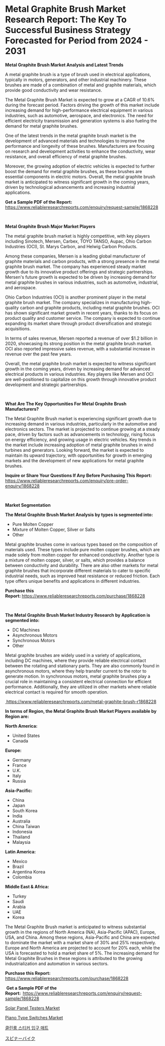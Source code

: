 <p><h1>Metal Graphite Brush Market Research Report: The Key To Successful Business Strategy Forecasted for Period from 2024 - 2031</h1></p><p><strong>Metal Graphite Brush Market Analysis and Latest Trends</strong></p>
<p><p>A metal graphite brush is a type of brush used in electrical applications, typically in motors, generators, and other industrial machinery. These brushes are made of a combination of metal and graphite materials, which provide good conductivity and wear resistance.</p><p>The Metal Graphite Brush Market is expected to grow at a CAGR of 10.6% during the forecast period. Factors driving the growth of this market include increasing demand for high-performance electrical equipment in various industries, such as automotive, aerospace, and electronics. The need for efficient electricity transmission and generation systems is also fueling the demand for metal graphite brushes.</p><p>One of the latest trends in the metal graphite brush market is the development of advanced materials and technologies to improve the performance and longevity of these brushes. Manufacturers are focusing on research and development activities to enhance the conductivity, wear resistance, and overall efficiency of metal graphite brushes.</p><p>Moreover, the growing adoption of electric vehicles is expected to further boost the demand for metal graphite brushes, as these brushes are essential components in electric motors. Overall, the metal graphite brush market is anticipated to witness significant growth in the coming years, driven by technological advancements and increasing industrial applications.</p></p>
<p><strong>Get a Sample PDF of the Report:&nbsp;</strong> <a href="https://www.reliableresearchreports.com/enquiry/request-sample/1868228">https://www.reliableresearchreports.com/enquiry/request-sample/1868228</a></p>
<p>&nbsp;</p>
<p><strong>Metal Graphite Brush Major Market Players</strong></p>
<p><p>The metal graphite brush market is highly competitive, with key players including Sinotech, Mersen, Carbex, TOYO TANSO, Aupac, Ohio Carbon Industries (OCI), St. Marys Carbon, and Helwig Carbon Products. </p><p>Among these companies, Mersen is a leading global manufacturer of graphite materials and carbon products, with a strong presence in the metal graphite brush market. The company has experienced steady market growth due to its innovative product offerings and strategic partnerships. Mersen's future growth is expected to be driven by increasing demand for metal graphite brushes in various industries, such as automotive, industrial, and aerospace.</p><p>Ohio Carbon Industries (OCI) is another prominent player in the metal graphite brush market. The company specializes in manufacturing high-quality carbon and graphite products, including metal graphite brushes. OCI has shown significant market growth in recent years, thanks to its focus on product quality and customer service. The company is expected to continue expanding its market share through product diversification and strategic acquisitions.</p><p>In terms of sales revenue, Mersen reported a revenue of over $1.2 billion in 2020, showcasing its strong position in the metal graphite brush market. OCI also reported impressive sales revenue, with a substantial increase in revenue over the past few years.</p><p>Overall, the metal graphite brush market is expected to witness significant growth in the coming years, driven by increasing demand for advanced electrical products in various industries. Key players like Mersen and OCI are well-positioned to capitalize on this growth through innovative product development and strategic partnerships.</p></p>
<p>&nbsp;</p>
<p><strong>What Are The Key Opportunities For Metal Graphite Brush Manufacturers?</strong></p>
<p><p>The Metal Graphite Brush market is experiencing significant growth due to increasing demand in various industries, particularly in the automotive and electronics sectors. The market is projected to continue growing at a steady pace, driven by factors such as advancements in technology, rising focus on energy efficiency, and growing usage in electric vehicles. Key trends in the market include increasing adoption of metal graphite brushes in wind turbines and generators. Looking forward, the market is expected to maintain its upward trajectory, with opportunities for growth in emerging markets and the development of new applications for metal graphite brushes.</p></p>
<p><strong>Inquire or Share Your Questions If Any Before Purchasing This Report:</strong> <a href="https://www.reliableresearchreports.com/enquiry/pre-order-enquiry/1868228">https://www.reliableresearchreports.com/enquiry/pre-order-enquiry/1868228</a></p>
<p>&nbsp;</p>
<p><strong>Market Segmentation</strong></p>
<p><strong>The Metal Graphite Brush Market Analysis by types is segmented into:</strong></p>
<p><ul><li>Pure Molten Copper</li><li>Mixture of Molten Copper, Silver or Salts</li><li>Other</li></ul></p>
<p><p>Metal graphite brushes come in various types based on the composition of materials used. These types include pure molten copper brushes, which are made solely from molten copper for enhanced conductivity. Another type is a mixture of molten copper, silver, or salts, which provides a balance between conductivity and durability. There are also other markets for metal graphite brushes that incorporate different materials to cater to specific industrial needs, such as improved heat resistance or reduced friction. Each type offers unique benefits and applications in different industries.</p></p>
<p><strong>Purchase this Report:&nbsp;</strong><a href="https://www.reliableresearchreports.com/purchase/1868228">https://www.reliableresearchreports.com/purchase/1868228</a></p>
<p>&nbsp;</p>
<p><strong>The Metal Graphite Brush Market Industry Research by Application is segmented into:</strong></p>
<p><ul><li>DC Machines</li><li>Asynchronous Motors</li><li>Synchronous Motors</li><li>Other</li></ul></p>
<p><p>Metal graphite brushes are widely used in a variety of applications, including DC machines, where they provide reliable electrical contact between the rotating and stationary parts. They are also commonly found in asynchronous motors, where they help transfer current to the rotor to generate motion. In synchronous motors, metal graphite brushes play a crucial role in maintaining a consistent electrical connection for efficient performance. Additionally, they are utilized in other markets where reliable electrical contact is required for smooth operation.</p></p>
<p><a href="https://www.reliableresearchreports.com/metal-graphite-brush-r1868228">&nbsp;https://www.reliableresearchreports.com/metal-graphite-brush-r1868228</a></p>
<p><strong>In terms of Region, the Metal Graphite Brush Market Players available by Region are:</strong></p>
<p>
    <p> <strong> North America: </strong>
        <ul>
            <li>United States</li>
            <li>Canada</li>
        </ul>
        </p> 
    <p> <strong> Europe: </strong>
        <ul>
            <li>Germany</li>
            <li>France</li>
            <li>U.K.</li>
            <li>Italy</li>
            <li>Russia</li>
        </ul>
        </p> 
    <p> <strong> Asia-Pacific: </strong>
        <ul>
            <li>China</li>
            <li>Japan</li>
            <li>South Korea</li>
            <li>India</li>
            <li>Australia</li>
            <li>China Taiwan</li>
            <li>Indonesia</li>
            <li>Thailand</li>
            <li>Malaysia</li>
        </ul>
        </p> 
    <p> <strong> Latin America: </strong>
        <ul>
            <li>Mexico</li>
            <li>Brazil</li>
            <li>Argentina Korea</li>
            <li>Colombia</li>
        </ul>
        </p> 
    <p> <strong> Middle East & Africa: </strong>
        <ul>
            <li>Turkey</li>
            <li>Saudi</li>
            <li>Arabia</li>
            <li>UAE</li>
            <li>Korea</li>
        </ul>
    </p>
    </p>
<p><p>The Metal Graphite Brush market is anticipated to witness substantial growth in the regions of North America (NA), Asia-Pacific (APAC), Europe, USA, and China. Among these regions, Asia-Pacific and China are expected to dominate the market with a market share of 30% and 25% respectively. Europe and North America are projected to account for 20% each, while the USA is forecasted to hold a market share of 5%. The increasing demand for Metal Graphite Brushes in these regions is attributed to the growing industrialization and automation in various sectors.</p></p>
<p><strong>Purchase this Report: </strong><a href="https://www.reliableresearchreports.com/purchase/1868228">https://www.reliableresearchreports.com/purchase/1868228</a></p>
<p>&nbsp;<strong>Get a Sample PDF of the Report:&nbsp;&nbsp;</strong><a href="https://www.reliableresearchreports.com/enquiry/request-sample/1868228">https://www.reliableresearchreports.com/enquiry/request-sample/1868228</a></p>
<p><strong></strong></p>
<p><p><a href="https://github.com/bmorecock/Market-Research-Report-List-4/blob/main/solar-panel-testers-market.md">Solar Panel Testers Market</a></p><p><a href="https://github.com/jsmusil/Market-Research-Report-List-4/blob/main/piano-type-switches-market.md">Piano Type Switches Market</a></p><p><a href="https://github.com/milikokao84/Market-Research-Report-List-1/blob/main/4170353158185.md">클린룸 스티커 입구 매트</a></p><p><a href="https://github.com/DayanaRunolfsdottir/Market-Research-Report-List-1/blob/main/6796990148734.md">スピナーバイク</a></p></p>
